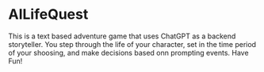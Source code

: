 # AILifeQuest
This is a text based adventure game that uses ChatGPT as a backend storyteller.  You step through the life of your character, set in the time period of your shoosing, and make decisions based onn prompting events.  Have Fun!
